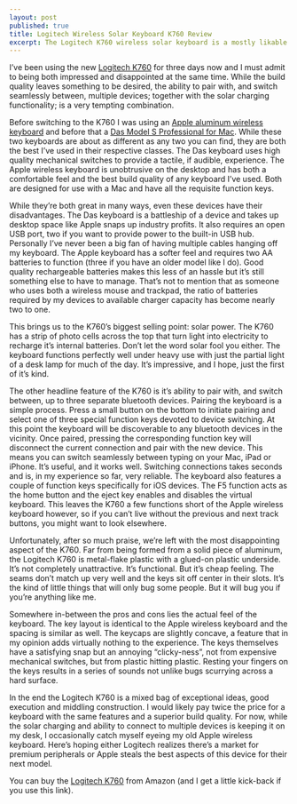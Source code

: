 ```yaml
---
layout: post
published: true
title: Logitech Wireless Solar Keyboard K760 Review
excerpt: The Logitech K760 wireless solar keyboard is a mostly likable keyboard with some very desirable features.
---
```


I’ve been using the new [Logitech K760](http://www.amazon.com/gp/product/B007VL8Y2C/ref=as_li_ss_tl?ie=UTF8&camp=1789&creative=390957&creativeASIN=B007VL8Y2C&linkCode=as2&tag=justidrisc-20) for three days now and I must admit to being both impressed and disappointed at the same time. While the build quality leaves something to be desired, the ability to pair with, and switch seamlessly between, multiple devices; together with the solar charging functionality; is a very tempting combination.

Before switching to the K760 I was using an [Apple aluminum wireless keyboard](http://www.amazon.com/Apple-Wireless-Keyboard-MC184LL-VERSION/dp/B005DLDO4U/?tag=justidrisc-20) and before that a [Das Model S Professional for Mac](http://www.daskeyboard.com/model-s-professional-for-mac/). While these two keyboards are about as different as any two you can find, they are both the best I’ve used in their respective classes. The Das keyboard uses high quality mechanical switches to provide a tactile, if audible, experience. The Apple wireless keyboard is unobtrusive on the desktop and has both a comfortable feel and the best build quality of any keyboard I’ve used. Both are designed for use with a Mac and have all the requisite function keys.

While they’re both great in many ways, even these devices have their disadvantages. The Das keyboard is a battleship of a device and takes up desktop space like Apple snaps up industry profits. It also requires an open USB port, two if you want to provide power to the built-in USB hub. Personally I’ve never been a big fan of having multiple cables hanging off my keyboard. The Apple keyboard has a softer feel and requires two AA batteries to function (three if you have an older model like I do). Good quality rechargeable batteries makes this less of an hassle but it’s still something else to have to manage. That’s not to mention that as someone who uses both a wireless mouse and trackpad, the ratio of batteries required by my devices to available charger capacity has become nearly two to one.

This brings us to the K760’s biggest selling point: solar power. The K760 has a strip of photo cells across the top that turn light into electricity to recharge it’s internal batteries. Don’t let the word solar fool you either. The keyboard functions perfectly well under heavy use with just the partial light of a desk lamp for much of the day. It’s impressive, and I hope, just the first of it’s kind.

The other headline feature of the K760 is it’s ability to pair with, and switch between, up to three separate bluetooth devices. Pairing the keyboard is a simple process. Press a small button on the bottom to initiate pairing and select one of three special function keys devoted to device switching. At this point the keyboard will be discoverable to any bluetooth devices in the vicinity. Once paired, pressing the corresponding function key will disconnect the current connection and pair with the new device. This means you can switch seamlessly between typing on your Mac, iPad or iPhone. It’s useful, and it works well. Switching connections takes seconds and is, in my experience so far, very reliable. The keyboard also features a couple of function keys specifically for iOS devices. The F5 function acts as the home button and the eject key enables and disables the virtual keyboard. This leaves the K760 a few functions short of the Apple wireless keyboard however, so if you can’t live without the previous and next track buttons, you might want to look elsewhere.

Unfortunately, after so much praise, we’re left with the most disappointing aspect of the K760. Far from being formed from a solid piece of aluminum, the Logitech K760 is metal-flake plastic with a glued-on plastic underside. It’s not completely unattractive. It’s functional. But it’s cheap feeling. The seams don’t match up very well and the keys sit off center in their slots. It’s the kind of little things that will only bug some people. But it will bug you if you’re anything like me.

Somewhere in-between the pros and cons lies the actual feel of the keyboard. The key layout is identical to the Apple wireless keyboard and the spacing is similar as well. The keycaps are slightly concave, a feature that in my opinion adds virtually nothing to the experience. The keys themselves have a satisfying snap but an annoying “clicky-ness”, not from expensive mechanical switches, but from plastic hitting plastic. Resting your fingers on the keys results in a series of sounds not unlike bugs scurrying across a hard surface.

In the end the Logitech K760 is a mixed bag of exceptional ideas, good execution and middling construction. I would likely pay twice the price for a keyboard with the same features and a superior build quality. For now, while the solar charging and ability to connect to multiple devices is keeping it on my desk, I occasionally catch myself eyeing my old Apple wireless keyboard. Here’s hoping either Logitech realizes there’s a market for premium peripherals or Apple steals the best aspects of this device for their next model.

You can buy the [Logitech K760](http://www.amazon.com/gp/product/B007VL8Y2C/ref=as_li_ss_tl?ie=UTF8&camp=1789&creative=390957&creativeASIN=B007VL8Y2C&linkCode=as2&tag=justidrisc-20) from Amazon (and I get a little kick-back if you use this link).








